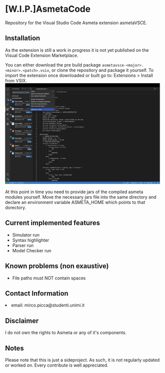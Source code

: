 # [W.I.P.]AsmetaCode
Repository for the Visual Studio Code Asmeta extension asmetaVSCE.

## Installation
As the extension is still a work in progress it is not yet published on the Visual Code Extension Marketplace.

You can either download the pre build package `asmetavsce-<major>.<minor>.<patch>.vsix`, or clone the repository and package it yourself.
To import the extension once downloaded or built go to: Extensions > Install from VSIX.
<img src="./Installation.png">

At this point in time you need to provide jars of the compiled asmeta modules yourself. Move the necessary jars file into the same directory and declare an environment variable ASMETA_HOME which points to that dorectory.

## Current implemented features
- Simulator run
- Syntax highlighter
- Parser run
- Model Checker run

## Known problems (non exaustive)
- File paths must NOT contain spaces

## Contact Information
<li> email: mirco.picca@studenti.unimi.it

## Disclaimer
I do not own the rights to Asmeta or any of it's components.

## Notes
Please note that this is just a sideproject. As such, it is not regularly updated or worked on.
Every contribute is well appreciated.
